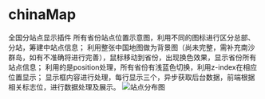 # chinaMap
全国分站点显示插件
所有省份站点位置示意图，利用不同的图标进行区分总部、分站，筹建中站点信息；
利用整张中国地图做为背景图（尚未完整，需补充南沙群岛，如有不准确将进行完善），鼠标移动到省份，出现换色效果，显示省份所有站点信息；
利用的是position处理，所有省份有浅蓝色切换，利用z-index在相应位置显示；
显示框内容进行处理，每行显示三个，异步获取后台数据，前端根据相关标志位，进行数据处理及展示。
![站点分布图](https://img.mukewang.com/5a1fab600001ca6308610652.png)

